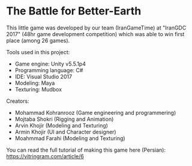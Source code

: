 # The Battle for Better-Earth
This little game was developed by our team (IranGameTime) at "IranGDC 2017" (48hr game development competition) which was able to win first place (among 26 games).

Tools used in this project:
 - Game engine: Unity v5.5.1p4
 - Programming language: C#
 - IDE: Visual Studio 2017
 - Modeling: Maya
 - Texturing: Mudbox
 
 
 Creators:
  - Mohammad Kohranrooz (Game engineering and programmering)
  - Mojtaba Shokri (Rigging and Animation)
  - Arvin Khojir (Modeling and Texturing)
  - Armin Khojir (UI and Character designer)
  - Moahmmad Farahi (Modeling and Texturing)
  
  You can read the full tutorial of making this game here (Persian):
  https://vitringram.com/article/6
